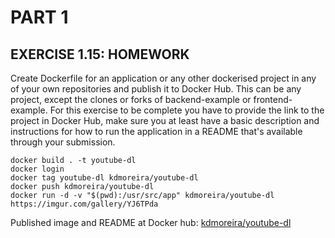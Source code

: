 # PART 1
## EXERCISE 1.15: HOMEWORK
Create Dockerfile for an application or any other dockerised project in any of your own repositories and publish it to Docker Hub. This can be any project, except the clones or forks of backend-example or frontend-example. For this exercise to be complete you have to provide the link to the project in Docker Hub, make sure you at least have a basic description and instructions for how to run the application in a README that's available through your submission.

```console
docker build . -t youtube-dl
docker login
docker tag youtube-dl kdmoreira/youtube-dl
docker push kdmoreira/youtube-dl
docker run -d -v "$(pwd):/usr/src/app" kdmoreira/youtube-dl https://imgur.com/gallery/YJ6TPda
```

Published image and README at Docker hub: [kdmoreira/youtube-dl](https://hub.docker.com/repository/docker/kdmoreira/youtube-dl/general)
